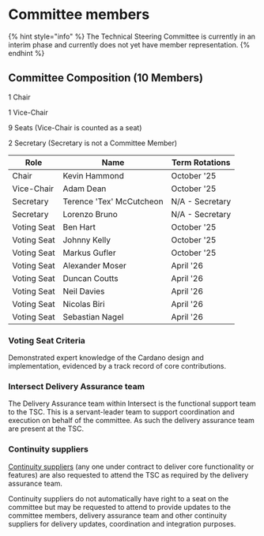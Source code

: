 # Committee members

{% hint style="info" %}
The Technical Steering Committee is currently in an interim phase and currently does not yet have member representation.&#x20;
{% endhint %}

## Committee Composition (10 Members)

1 Chair

1 Vice-Chair

9 Seats (Vice-Chair is counted as a seat)

2 Secretary (Secretary is not a Committee Member)

| Role        | Name                     | Term Rotations  |
| ----------- | ------------------------ | --------------- |
| Chair       | Kevin Hammond            | October '25     |
| Vice-Chair  | Adam Dean                | October '25     |
| Secretary   | Terence 'Tex' McCutcheon | N/A - Secretary |
| Secretary   | Lorenzo Bruno            | N/A - Secretary |
| Voting Seat | Ben Hart                 | October '25     |
| Voting Seat | Johnny Kelly             | October '25     |
| Voting Seat | Markus Gufler            | October '25     |
| Voting Seat | Alexander Moser          | April '26       |
| Voting Seat | Duncan Coutts            | April '26       |
| Voting Seat | Neil Davies              | April '26       |
| Voting Seat | Nicolas Biri             | April '26       |
| Voting Seat | Sebastian Nagel          | April '26       |

### Voting Seat Criteria

Demonstrated expert knowledge of the Cardano design and implementation, evidenced by a track record of core contributions.

### Intersect Delivery Assurance team

The Delivery Assurance team within Intersect is the functional support team to the TSC. This is a servant-leader team to support coordination and execution on behalf of the committee. As such the delivery assurance team are present at the TSC. &#x20;

### Continuity suppliers

[Continuity suppliers](https://www.intersectmbo.org/news/cardano-continuity) (any one under contract to deliver core functionality or features) are also requested to attend the TSC as required by the delivery assurance team.

Continuity suppliers do not automatically have right to a seat on the committee but may be requested to attend to provide updates to the committee members, delivery assurance team and other continuity suppliers for delivery updates, coordination and integration purposes.&#x20;



